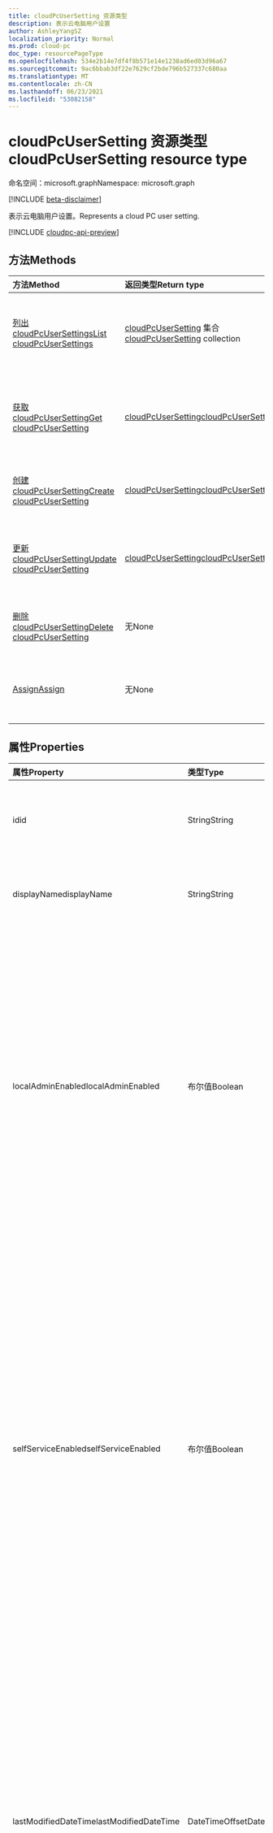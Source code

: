 ```yaml
---
title: cloudPcUserSetting 资源类型
description: 表示云电脑用户设置
author: AshleyYangSZ
localization_priority: Normal
ms.prod: cloud-pc
doc_type: resourcePageType
ms.openlocfilehash: 534e2b14e7df4f8b571e14e1238ad6ed03d96a67
ms.sourcegitcommit: 9ac6bbab3df22e7629cf2bde796b527337c680aa
ms.translationtype: MT
ms.contentlocale: zh-CN
ms.lasthandoff: 06/23/2021
ms.locfileid: "53082158"
---
```

# <a name="cloudpcusersetting-resource-type"></a><span data-ttu-id="66de1-103">cloudPcUserSetting 资源类型</span><span class="sxs-lookup"><span data-stu-id="66de1-103">cloudPcUserSetting resource type</span></span>

<span data-ttu-id="66de1-104">命名空间：microsoft.graph</span><span class="sxs-lookup"><span data-stu-id="66de1-104">Namespace: microsoft.graph</span></span>

[!INCLUDE [beta-disclaimer](../../includes/beta-disclaimer.md)]

<span data-ttu-id="66de1-105">表示云电脑用户设置。</span><span class="sxs-lookup"><span data-stu-id="66de1-105">Represents a cloud PC user setting.</span></span>

[!INCLUDE [cloudpc-api-preview](../../includes/cloudpc-api-preview.md)]

## <a name="methods"></a><span data-ttu-id="66de1-106">方法</span><span class="sxs-lookup"><span data-stu-id="66de1-106">Methods</span></span>
|<span data-ttu-id="66de1-107">方法</span><span class="sxs-lookup"><span data-stu-id="66de1-107">Method</span></span>|<span data-ttu-id="66de1-108">返回类型</span><span class="sxs-lookup"><span data-stu-id="66de1-108">Return type</span></span>|<span data-ttu-id="66de1-109">说明</span><span class="sxs-lookup"><span data-stu-id="66de1-109">Description</span></span>|
|:---|:---|:---|
|[<span data-ttu-id="66de1-110">列出 cloudPcUserSettings</span><span class="sxs-lookup"><span data-stu-id="66de1-110">List cloudPcUserSettings</span></span>](../api/virtualendpoint-list-usersettings.md)|<span data-ttu-id="66de1-111">[cloudPcUserSetting](../resources/cloudpcusersetting.md) 集合</span><span class="sxs-lookup"><span data-stu-id="66de1-111">[cloudPcUserSetting](../resources/cloudpcusersetting.md) collection</span></span>|<span data-ttu-id="66de1-112">获取 [cloudPcUserSetting 对象](../resources/cloudpcusersetting.md) 及其属性的列表。</span><span class="sxs-lookup"><span data-stu-id="66de1-112">Get a list of the [cloudPcUserSetting](../resources/cloudpcusersetting.md) objects and their properties.</span></span>|
|[<span data-ttu-id="66de1-113">获取 cloudPcUserSetting</span><span class="sxs-lookup"><span data-stu-id="66de1-113">Get cloudPcUserSetting</span></span>](../api/cloudpcusersetting-get.md)|[<span data-ttu-id="66de1-114">cloudPcUserSetting</span><span class="sxs-lookup"><span data-stu-id="66de1-114">cloudPcUserSetting</span></span>](../resources/cloudpcusersetting.md)|<span data-ttu-id="66de1-115">读取 [cloudPcUserSetting 对象的属性和](../resources/cloudpcusersetting.md) 关系。</span><span class="sxs-lookup"><span data-stu-id="66de1-115">Read the properties and relationships of a [cloudPcUserSetting](../resources/cloudpcusersetting.md) object.</span></span>|
|[<span data-ttu-id="66de1-116">创建 cloudPcUserSetting</span><span class="sxs-lookup"><span data-stu-id="66de1-116">Create cloudPcUserSetting</span></span>](../api/virtualendpoint-post-usersettings.md)|[<span data-ttu-id="66de1-117">cloudPcUserSetting</span><span class="sxs-lookup"><span data-stu-id="66de1-117">cloudPcUserSetting</span></span>](../resources/cloudpcusersetting.md)|<span data-ttu-id="66de1-118">创建新的 [cloudPcUserSetting](../resources/cloudpcusersetting.md) 对象。</span><span class="sxs-lookup"><span data-stu-id="66de1-118">Create a new [cloudPcUserSetting](../resources/cloudpcusersetting.md) object.</span></span>|
|[<span data-ttu-id="66de1-119">更新 cloudPcUserSetting</span><span class="sxs-lookup"><span data-stu-id="66de1-119">Update cloudPcUserSetting</span></span>](../api/cloudpcusersetting-update.md)|[<span data-ttu-id="66de1-120">cloudPcUserSetting</span><span class="sxs-lookup"><span data-stu-id="66de1-120">cloudPcUserSetting</span></span>](../resources/cloudpcusersetting.md)|<span data-ttu-id="66de1-121">更新 [cloudPcUserSetting 对象](../resources/cloudpcusersetting.md) 的属性。</span><span class="sxs-lookup"><span data-stu-id="66de1-121">Update the properties of a [cloudPcUserSetting](../resources/cloudpcusersetting.md) object.</span></span>|
|[<span data-ttu-id="66de1-122">删除 cloudPcUserSetting</span><span class="sxs-lookup"><span data-stu-id="66de1-122">Delete cloudPcUserSetting</span></span>](../api/cloudpcusersetting-delete.md)|<span data-ttu-id="66de1-123">无</span><span class="sxs-lookup"><span data-stu-id="66de1-123">None</span></span>|<span data-ttu-id="66de1-124">删除 [cloudPcUserSetting](../resources/cloudpcusersetting.md) 对象。</span><span class="sxs-lookup"><span data-stu-id="66de1-124">Deletes a [cloudPcUserSetting](../resources/cloudpcusersetting.md) object.</span></span>|
|[<span data-ttu-id="66de1-125">Assign</span><span class="sxs-lookup"><span data-stu-id="66de1-125">Assign</span></span>](../api/cloudpcusersetting-assign.md)|<span data-ttu-id="66de1-126">无</span><span class="sxs-lookup"><span data-stu-id="66de1-126">None</span></span>|<span data-ttu-id="66de1-127">将 [cloudPcUserSetting](../resources/cloudpcusersetting.md) 分配给用户组。</span><span class="sxs-lookup"><span data-stu-id="66de1-127">Assign a [cloudPcUserSetting](../resources/cloudpcusersetting.md) to user groups.</span></span>|

## <a name="properties"></a><span data-ttu-id="66de1-128">属性</span><span class="sxs-lookup"><span data-stu-id="66de1-128">Properties</span></span>
|<span data-ttu-id="66de1-129">属性</span><span class="sxs-lookup"><span data-stu-id="66de1-129">Property</span></span>|<span data-ttu-id="66de1-130">类型</span><span class="sxs-lookup"><span data-stu-id="66de1-130">Type</span></span>|<span data-ttu-id="66de1-131">说明</span><span class="sxs-lookup"><span data-stu-id="66de1-131">Description</span></span>|
|:---|:---|:---|
|<span data-ttu-id="66de1-132">id</span><span class="sxs-lookup"><span data-stu-id="66de1-132">id</span></span>|<span data-ttu-id="66de1-133">String</span><span class="sxs-lookup"><span data-stu-id="66de1-133">String</span></span>|<span data-ttu-id="66de1-134">云电脑用户设置的唯一标识符。</span><span class="sxs-lookup"><span data-stu-id="66de1-134">Unique identifier for the cloud PC user setting.</span></span> <span data-ttu-id="66de1-135">只读。</span><span class="sxs-lookup"><span data-stu-id="66de1-135">Read-only.</span></span>|
|<span data-ttu-id="66de1-136">displayName</span><span class="sxs-lookup"><span data-stu-id="66de1-136">displayName</span></span>|<span data-ttu-id="66de1-137">String</span><span class="sxs-lookup"><span data-stu-id="66de1-137">String</span></span>|<span data-ttu-id="66de1-138">用户界面中显示的设置名称。</span><span class="sxs-lookup"><span data-stu-id="66de1-138">The setting name displayed in the user interface.</span></span> |
|<span data-ttu-id="66de1-139">localAdminEnabled</span><span class="sxs-lookup"><span data-stu-id="66de1-139">localAdminEnabled</span></span>|<span data-ttu-id="66de1-140">布尔值</span><span class="sxs-lookup"><span data-stu-id="66de1-140">Boolean</span></span>|<span data-ttu-id="66de1-141">指示是否已启用本地管理员选项。</span><span class="sxs-lookup"><span data-stu-id="66de1-141">Indicates whether the local admin option is enabled.</span></span> <span data-ttu-id="66de1-142">默认值为 `false`。</span><span class="sxs-lookup"><span data-stu-id="66de1-142">Default value is `false`.</span></span> <span data-ttu-id="66de1-143">若要启用本地管理员选项，将设置更改为 `true` 。</span><span class="sxs-lookup"><span data-stu-id="66de1-143">To enable the local admin option, change the setting to `true`.</span></span> <span data-ttu-id="66de1-144">如果启用了本地管理员选项，最终用户可以是云电脑设备的管理员。</span><span class="sxs-lookup"><span data-stu-id="66de1-144">If the local admin option is enabled, the end user can be an admin of the cloud PC device.</span></span> |
|<span data-ttu-id="66de1-145">selfServiceEnabled</span><span class="sxs-lookup"><span data-stu-id="66de1-145">selfServiceEnabled</span></span>|<span data-ttu-id="66de1-146">布尔值</span><span class="sxs-lookup"><span data-stu-id="66de1-146">Boolean</span></span>|<span data-ttu-id="66de1-147">指示是否已启用自助服务选项。</span><span class="sxs-lookup"><span data-stu-id="66de1-147">Indicates whether the self-service option is enabled.</span></span> <span data-ttu-id="66de1-148">默认值为 `false`。</span><span class="sxs-lookup"><span data-stu-id="66de1-148">Default value is `false`.</span></span> <span data-ttu-id="66de1-149">若要启用自助服务选项，将设置更改为 `true` 。</span><span class="sxs-lookup"><span data-stu-id="66de1-149">To enable the self-service option, change the setting to `true`.</span></span><span data-ttu-id="66de1-150">如果启用自助服务选项，则允许最终用户执行一些自助服务操作，例如通过最终用户门户升级云电脑。</span><span class="sxs-lookup"><span data-stu-id="66de1-150"> If the self-service option is enabled, the end user is allowed to perform some self-service operations, such as upgrading the cloud PC through the end user portal.</span></span>|
|<span data-ttu-id="66de1-151">lastModifiedDateTime</span><span class="sxs-lookup"><span data-stu-id="66de1-151">lastModifiedDateTime</span></span>|<span data-ttu-id="66de1-152">DateTimeOffset</span><span class="sxs-lookup"><span data-stu-id="66de1-152">DateTimeOffset</span></span>|<span data-ttu-id="66de1-153">上次修改设置的日期和时间。</span><span class="sxs-lookup"><span data-stu-id="66de1-153">The last date and time the setting was modified.</span></span> <span data-ttu-id="66de1-154">时间戳类型表示使用 ISO 8601 格式的日期和时间信息，并且始终采用 UTC 时间。</span><span class="sxs-lookup"><span data-stu-id="66de1-154">The Timestamp type represents the date and time information using ISO 8601 format and is always in UTC time.</span></span> <span data-ttu-id="66de1-155">例如，2014 年 1 月 1 日午夜 UTC 如下所示："2014-01-01T00：00：00Z"。</span><span class="sxs-lookup"><span data-stu-id="66de1-155">For example, midnight UTC on Jan 1, 2014 looks like this: '2014-01-01T00:00:00Z'.</span></span> |
|<span data-ttu-id="66de1-156">createdDateTime</span><span class="sxs-lookup"><span data-stu-id="66de1-156">createdDateTime</span></span>|<span data-ttu-id="66de1-157">DateTimeOffset</span><span class="sxs-lookup"><span data-stu-id="66de1-157">DateTimeOffset</span></span>|<span data-ttu-id="66de1-158">创建设置的日期和时间。</span><span class="sxs-lookup"><span data-stu-id="66de1-158">The date and time the setting was created.</span></span> <span data-ttu-id="66de1-159">时间戳类型表示使用 ISO 8601 格式的日期和时间信息，并且始终采用 UTC 时间。</span><span class="sxs-lookup"><span data-stu-id="66de1-159">The Timestamp type represents the date and time information using ISO 8601 format and is always in UTC time.</span></span> <span data-ttu-id="66de1-160">例如，2014 年 1 月 1 日午夜 UTC 如下所示："2014-01-01T00：00：00Z"。</span><span class="sxs-lookup"><span data-stu-id="66de1-160">For example, midnight UTC on Jan 1, 2014 looks like this: '2014-01-01T00:00:00Z'.</span></span> |

## <a name="relationships"></a><span data-ttu-id="66de1-161">关系</span><span class="sxs-lookup"><span data-stu-id="66de1-161">Relationships</span></span>
|<span data-ttu-id="66de1-162">关系</span><span class="sxs-lookup"><span data-stu-id="66de1-162">Relationship</span></span>|<span data-ttu-id="66de1-163">类型</span><span class="sxs-lookup"><span data-stu-id="66de1-163">Type</span></span>|<span data-ttu-id="66de1-164">说明</span><span class="sxs-lookup"><span data-stu-id="66de1-164">Description</span></span>|
|:---|:---|:---|
|<span data-ttu-id="66de1-165">assignments</span><span class="sxs-lookup"><span data-stu-id="66de1-165">assignments</span></span>|<span data-ttu-id="66de1-166">[cloudPcUserSettingAssignment](../resources/cloudpcusersettingassignment.md) 集合</span><span class="sxs-lookup"><span data-stu-id="66de1-166">[cloudPcUserSettingAssignment](../resources/cloudpcusersettingassignment.md) collection</span></span>|<span data-ttu-id="66de1-167">表示已Microsoft 365 cloudPCUserSetting 的 Azure AD 中的组和安全组集。</span><span class="sxs-lookup"><span data-stu-id="66de1-167">Represents the set of Microsoft 365 groups and security groups in Azure AD that have cloudPCUserSetting assigned.</span></span> <span data-ttu-id="66de1-168">仅在 `$expand` 上返回。</span><span class="sxs-lookup"><span data-stu-id="66de1-168">Returned only on `$expand`.</span></span> <span data-ttu-id="66de1-169">有关示例，请参阅 [获取 cloudPcUserSettingample](../api/cloudpcusersetting-get.md)。</span><span class="sxs-lookup"><span data-stu-id="66de1-169">For an example, see [Get cloudPcUserSettingample](../api/cloudpcusersetting-get.md).</span></span>|

## <a name="json-representation"></a><span data-ttu-id="66de1-170">JSON 表示形式</span><span class="sxs-lookup"><span data-stu-id="66de1-170">JSON representation</span></span>
<span data-ttu-id="66de1-171">下面是资源的 JSON 表示形式。</span><span class="sxs-lookup"><span data-stu-id="66de1-171">The following is a JSON representation of the resource.</span></span>
<!-- {
  "blockType": "resource",
  "keyProperty": "id",
  "@odata.type": "microsoft.graph.cloudPcUserSetting",
  "openType": false
}
-->
``` json
{
  "@odata.type": "#microsoft.graph.cloudPcUserSetting",
  "id": "String (identifier)",
  "displayName": "String",
  "selfServiceEnabled": "Boolean",
  "localAdminEnabled": "Boolean",
  "lastModifiedDateTime": "String (timestamp)",
  "createdDateTime": "String (timestamp)"
}
```
